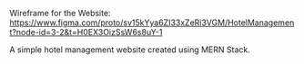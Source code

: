 Wireframe for the Website: https://www.figma.com/proto/sv15kYya6ZI33xZeRi3VGM/HotelManagement?node-id=3-2&t=H0EX3OizSsW6s8uY-1

A simple hotel management website created using MERN Stack.
